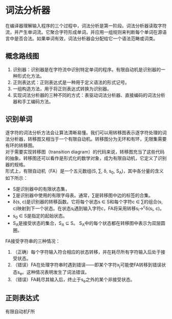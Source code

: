 # 词法分析器

在编译器理解输入程序的三个过程中，词法分析是第一阶段。词法分析器读取字符流，并产生单词流。它聚合字符形成单词，并应用一组规则来判断每个单词在源语言中是否合法。如果单词有效，词法分析器会分配给它一个语法范畴或词类。

## 概念路线图

1. 识别器：识别器是在字符流中识别特定单词的程序。有限自动机是识别器的一种形式化方法。
2. 正则表达式：正则表达式是一种用于定义语法的形式记号。
3. 一组构造方法，用于将正则表达式转换为识别器。
4. 实现词法分析器的三种不同的方式：表驱动词法分析器、直接编码的词法分析器和手工编码方法。

## 识别单词

逐字符的词法分析方法会让算法清晰易懂。我们可以用转移图表示逐字符处理的词法分析器，转移图又相当于一个有限自动机。转移图分为无环和有环，无限集需要有环的转移图。<br>
对于需要实现转移图（transition diagram）的代码来说，转移图充当了这些代码的抽象。转移图还可以看作是形式化的数学对象，成为有限自动机，它定义了识别器的规格。<br>
形式上，有限自动机（FA）是一个五元数组(S, ∑, δ, s<sub>0</sub>, S<sub>A</sub>)，其中各分量的含义如下所示：
- S是识别器中的有限状态集，
- ∑是识别器中使用的有限字母表。通常，∑是转移图中边的标签的合集。
- δ(s, c)是识别器的转移函数。它将每个状态s ∈ S和每个字符c ∈ ∑的组合(s, c)映射到下一个状态。在状态s<sub>i</sub>遇到输入字符c，FA将采用转移s<sub>i</sub>→<sup>c</sup>δ(s<sub>i</sub>, c)。
- s<sub>0</sub> ∈ S是指定的起始状态。
- S<sub>A</sub>是接受状态的集合，S<sub>A</sub> ⊆ S。 S<sub>A</sub>中的每个状态都在转移图中表示为双层圆圈。

FA接受字符串的三种情况：
1. （正确）每个字符输入符合相应的状态转移，并在耗尽所有字符输入后处于接受状态。
2. （错误）FA在处理字符串时遇到错误——即某个字符x<sub>j</sub>可能使FA转移到错误状态s<sub>e</sub>。这种情况表明发生了词法错误。
3. （错误）FA耗尽其输入后，终止于s<sub>e</sub>之外的某个非接受状态。


## 正则表达式

有限自动机F所
